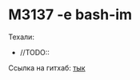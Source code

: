 # M3137 -e bash-im

Техали:

- //TODO::

Ссылка на гитхаб: [тык](https://github.com/pasharodygin/cpp_tickets)
